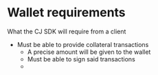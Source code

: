 # Wallet requirements

What the CJ SDK will require from a client

-   Must be able to provide collateral transactions
    -   A precise amount will be given to the wallet
    -   Must be able to sign said transactions
    -
